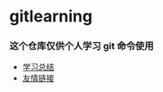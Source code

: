 # gitlearning

### 这个仓库仅供个人学习 git 命令使用
* [学习总结](https://blog.csdn.net/u013248706/article/details/105781113)
* [友情链接](https://blog.csdn.net/maitiandaozi/article/details/51556323)
